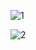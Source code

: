 ![1](https://github.com/muhammadshaffay/VA-Bot/assets/111957471/00e2f785-294a-45bf-883a-6b60b9f25286)

![2](https://github.com/muhammadshaffay/VA-Bot/assets/111957471/8066cfaf-437a-45c3-b1bf-e704126cb574)
